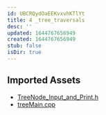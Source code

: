 ```yaml
---
id: UBCRQydOaEEKvxvhKTlYt
title: 4 _tree_traversals
desc: ''
updated: 1644767656949
created: 1644767656949
stub: false
isDir: true
---
```

## Imported Assets
- [TreeNode_Input_and_Print.h](/assets/treenode_input_and_print-dyhhtIEtDT88.h)
- [treeMain.cpp](/assets/treemain-MSuZ9yKcWmh0.cpp)
